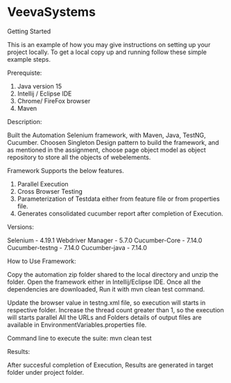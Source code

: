 # VeevaSystems

Getting Started

This is an example of how you may give instructions on setting up your project locally. To get a local copy up and running follow these simple example steps.
	
Prerequiste:

1. Java version 15
2. Intellij / Eclipse IDE
3. Chrome/ FireFox browser
4. Maven

Description:

Built the Automation Selenium framework, with Maven, Java, TestNG, Cucumber. Choosen Singleton Design pattern to build the framework, and as mentioned in the assignment, choose page object model as object repository to store all the objects of webelements.

Framework Supports the below features.

1. Parallel Execution
2. Cross Browser Testing
3. Parameterization of Testdata either from feature file or from properties file.
4. Generates consolidated cucumber report after completion of Execution.

Versions:

Selenium - 4.19.1
Webdriver Manager - 5.7.0
Cucumber-Core - 7.14.0
Cucumber-testng - 7.14.0
Cucumber-java - 7.14.0

How to Use Framework:

Copy the automation zip folder shared to the local directory and unzip the folder. Open the framework either in Intellij/Eclipse IDE. Once all the dependencies are downloaded, Run it with mvn clean test command.

Update the browser value in testng.xml file, so execution will starts in respective folder.
Increase the thread count greater than 1, so the execution will starts parallel
All the URLs and Folders details of output files are available in EnvironmentVariables.properties file.


Command line to execute the suite: mvn clean test

Results:

After succesful completion of Execution, Results are generated in target folder under project folder. 
 


